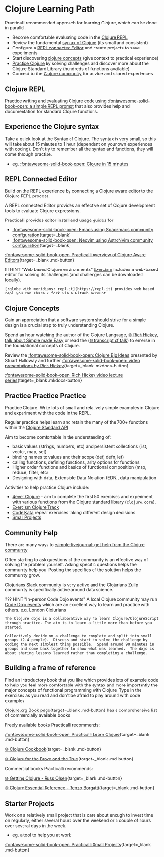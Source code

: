 # Clojure Learning Path

Practicalli recommended approach for learning Clojure, which can be done in parallel.

- Become comfortable evaluating code in the [Clojure REPL](#clojure-repl)
- Review the fundamental [syntax of Clojure](#experience-the-clojure-syntax) (its small and consistent)
- Configure a [REPL connected Editor](#repl-connected-editor) and create projects to save experiments
- Start discovering [clojure concepts](#clojure-concepts) (give context to practical experience)
- [Practice Clojure](#practice-practice-practice) by solving challenges and discover more about the Clojure Standard Library (hundreds of functions available)
- Connect to the [Clojure community](#community-help) for advice and shared experiences


## Clojure REPL 

Practice writing and evaluating Clojure code using [:fontawesome-solid-book-open: a simple REPL prompt](/learn-clojure/clojure-repl/) that also provides help and documentation for standard Clojure functions.


## Experience the Clojure syntax

Take a quick look at the Syntax of Clojure.  The syntax is very small, so this will take about 15 minutes to 1 hour (dependent on your own experiences with coding).  Don't try to remember all the syntax and functions, they will come through practise.

- eg. [:fontawesome-solid-book-open: Clojure in 15 minutes](clojure-in-15-minutes.md)


## REPL Connected Editor

Build on the REPL experience by connecting a Clojure aware editor to the Clojure REPL process. 

A REPL connected Editor provides an effective set of Clojure development tools to evaluate Clojure expressions.   

Practicalli provides editor install and usage guides for 

- [:fontawesome-solid-book-open: Emacs using Spacemacs community configuration](https://practical.li/spacemacs/){target=_blank} 
- [:fontawesome-solid-book-open: Neovim using AstroNvim community configuration](https://practical.li/neovim/){target=_blank} 

[:fontawesome-solid-book-open: Practicalli overview of Clojure Aware Editors](https://practical.li/clojure/clojure-editors/){target=_blank .md-button} 

!!! HINT "Web based Clojure environments"
    [Exercism](/learn-clojure/code-challenges/exercism/) includes a web-based editor for solving its challenges (and challenges can be downloaded locally).

    [:globe_with_meridians: repl.it](https://repl.it) provides web based repl you can share / fork via a GitHub account.


## Clojure Concepts

Gain an appreciation that a software system should strive for a simple design is a crucial step to truly understanding Clojure.  

Spend an hour watching the author of the Clojure Language, [:globe_with_meridians: Rich Hickey, talk about Simple made Easy](https://www.infoq.com/presentations/Simple-Made-Easy) or read the ([:globe_with_meridians: transcript of talk](https://github.com/matthiasn/talk-transcripts/blob/master/Hickey_Rich/SimpleMadeEasy.md)) to emerse in the foundational concepts of Clojure.

Review the [:fontawesome-solid-book-open: Clojure Big Ideas](concepts/) presented by Stuart Halloway and further [:fontawesome-solid-book-open: video presentations by Rich Hickey](concepts/clojure-from-the-author.md){target=_blank .mkdocs-button}.

[:fontawesome-solid-book-open: Rich Hickey video lecture series](concepts/clojure-from-the-author.md){target=_blank .mkdocs-button} 


## Practice Practice Practice

Practice Clojure.  Write lots of small and relatively simple examples in Clojure and experiment with the code in the REPL.  

Regular practice helps learn and retain the many of the 700+ functions within the [Clojure Standard API](https://clojure.github.io/clojure/)

Aim to become comfortable in the understanding of:

- basic values (strings, numbers, etc) and persistent collections (list, vector, map, set)
- binding names to values and their scope  (def, defn, let)
- calling functions, defining functions, arity options for functions
- Higher order functions and basics of functional composition (map, reduce, filter, etc)
- Designing with data, Extensible Data Notation (EDN), data manipulation

Activities to help practice Clojure include:

- [4ever Clojure](/learn-clojure/code-challenges/4ever-clojure/) - aim to complete the first 50 exercises and experiment with various functions from the Clojure standard library (`clojure.core`).
- [Exercism Clojure Track](/learn-clojure/code-challenges/exercism)
- [Code Kata](/learn-clojure/code-challenges/code-kata) repeat exercises taking different design decisions 
- [Small Projects](/learn-clojure/small-projects)


## Community Help

There are many ways to [:simple-livejournal: get help from the Clojure community](https://practical.li/blog/posts/cloure-community-getting-help/)

Often starting to ask questions of the community is an effective way of solving the problem yourself.  Asking specific questions helps the community help you.  Posting the specifics of the solution helps the community grow.

Clojurians Slack community is very active and the Clojurians Zulip community is specifically active around data science.

??? HINT "In-person Code Dojo events"
    A local Clojure community may run [Code Dojo events](https://londonclojurians.org/code-dojo/) which are an excellent way to learn and practice with others. e.g. [London Clojurians](https://meetup.com/london-clojurians)

    The Clojure dojo is a collaborative way to learn Clojure/ClojureScript through practice. The aim is to learn a little more than before you started.

    Collectively decide on a challenge to complete and split into small groups (2-4 people).  Discuss and start to solve the challenge by coding the next simplest thing possible.  Spend around 90 minutes in groups and come back together to show what was learned.  The dojo is about sharing lessons learned rather than completing a challenge.


## Building a frame of reference

Find an introductory book that you like which provides lots of example code to help you feel more comfortable with the syntax and more importantly the major concepts of functional programming with Clojure.  Type in the exercises as you read and don't be afraid to play around with code examples

[Clojure.org Book page](https://clojure.org/community/books){target=_blank .md-button} has a comprehensive list of commercially available books 

Freely available books Practicalli recommends:

[:fontawesome-solid-book-open: Practicalli Learn Clojure](/learn-clojure/){target=_blank .md-button}

[:globe_with_meridians: Clojure Cookbook](https://github.com/clojure-cookbook/clojure-cookbook){target=_blank .md-button}

[:globe_with_meridians: Clojure for the Brave and the True](https://www.braveclojure.com/clojure-for-the-brave-and-true/){target=_blank .md-button}

Commercial books Practicalli recommends:

[:globe_with_meridians: Getting Clojure - Russ Olsen](https://pragprog.com/titles/roclojure/getting-clojure/){target=_blank .md-button}

[:globe_with_meridians: Clojure Essential Reference - Renzo Borgatti](https://www.manning.com/books/clojure-the-essential-reference){target=_blank .md-button}


## Starter Projects

Work on a relatively small project that is care about enough to invest time on regularly, either several hours over the weekend or a couple of hours over several days in the week.

- eg. a tool to help you at work

[:fontawesome-solid-book-open: Practicalli Small Projects](/learn-clojure/small-projects/){target=_blank .md-button} 

